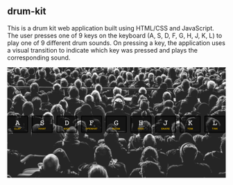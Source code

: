 ## drum-kit ##

This is a drum kit web application built using HTML/CSS and JavaScript. The user presses one of 9 keys on the keyboard (A, S, D, F, G, H, J, K, L) to play one of 9 different drum sounds. On pressing a key, the application uses a visual transition to indicate which key was pressed and plays the corresponding sound.

![](drum-kit.gif)
